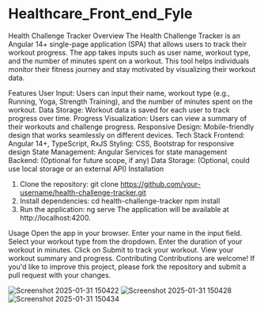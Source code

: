 # Healthcare_Front_end_Fyle

Health Challenge Tracker
Overview
The Health Challenge Tracker is an Angular 14+ single-page application (SPA) that allows users to track their workout progress. The app takes inputs such as user name, workout type, and the number of minutes spent on a workout. This tool helps individuals monitor their fitness journey and stay motivated by visualizing their workout data.

Features
User Input: Users can input their name, workout type (e.g., Running, Yoga, Strength Training), and the number of minutes spent on the workout.
Data Storage: Workout data is saved for each user to track progress over time.
Progress Visualization: Users can view a summary of their workouts and challenge progress.
Responsive Design: Mobile-friendly design that works seamlessly on different devices.
Tech Stack
Frontend: Angular 14+, TypeScript, RxJS
Styling: CSS, Bootstrap for responsive design
State Management: Angular Services for state management
Backend: (Optional for future scope, if any)
Data Storage: (Optional, could use local storage or an external API)
Installation
1. Clone the repository:
git clone https://github.com/your-username/health-challenge-tracker.git
2. Install dependencies:
cd health-challenge-tracker
npm install
3. Run the application:
ng serve
The application will be available at
http://localhost:4200.

Usage
Open the app in your browser.
Enter your name in the input field.
Select your workout type from the dropdown.
Enter the duration of your workout in minutes.
Click on Submit to track your workout.
View your workout summary and progress.
Contributing
Contributions are welcome! If you'd like to improve this project, please fork the repository and submit a pull request with your changes.

![Screenshot 2025-01-31 150422](https://github.com/user-attachments/assets/951a6f55-02ca-4f8b-9b16-804edbd82aa5)
![Screenshot 2025-01-31 150428](https://github.com/user-attachments/assets/1e7a3d94-448c-49d1-829d-c8a4d8ca1c76)
![Screenshot 2025-01-31 150434](https://github.com/user-attachments/assets/70846e83-8c5b-4957-b1e4-f4187f7ad2b7)

